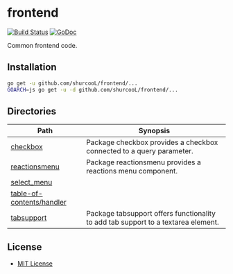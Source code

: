 frontend
========

[![Build Status](https://travis-ci.org/shurcooL/frontend.svg?branch=master)](https://travis-ci.org/shurcooL/frontend) [![GoDoc](https://godoc.org/github.com/shurcooL/frontend?status.svg)](https://godoc.org/github.com/shurcooL/frontend)

Common frontend code.

Installation
------------

```bash
go get -u github.com/shurcooL/frontend/...
GOARCH=js go get -u -d github.com/shurcooL/frontend/...
```

Directories
-----------

| Path                                                                                                  | Synopsis                                                                          |
|-------------------------------------------------------------------------------------------------------|-----------------------------------------------------------------------------------|
| [checkbox](https://godoc.org/github.com/shurcooL/frontend/checkbox)                                   | Package checkbox provides a checkbox connected to a query parameter.              |
| [reactionsmenu](https://godoc.org/github.com/shurcooL/frontend/reactionsmenu)                         | Package reactionsmenu provides a reactions menu component.                        |
| [select_menu](https://godoc.org/github.com/shurcooL/frontend/select_menu)                             |                                                                                   |
| [table-of-contents/handler](https://godoc.org/github.com/shurcooL/frontend/table-of-contents/handler) |                                                                                   |
| [tabsupport](https://godoc.org/github.com/shurcooL/frontend/tabsupport)                               | Package tabsupport offers functionality to add tab support to a textarea element. |

License
-------

-	[MIT License](LICENSE)

